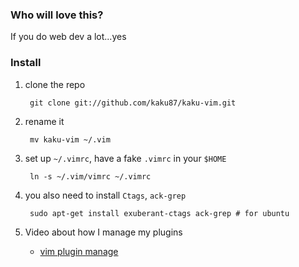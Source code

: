 ### Who will love this?
If you do web dev a lot...yes

### Install
1. clone the repo

        git clone git://github.com/kaku87/kaku-vim.git

1. rename it

        mv kaku-vim ~/.vim

1. set up `~/.vimrc`, have a fake `.vimrc` in your `$HOME`

        ln -s ~/.vim/vimrc ~/.vimrc

1. you also need to install `Ctags`, `ack-grep`

        sudo apt-get install exuberant-ctags ack-grep # for ubuntu

1. Video about how I manage my plugins

   - [vim plugin manage](http://happycasts.net/episodes/30)

